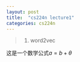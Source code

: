 ```yaml
---
layout: post
title:  "cs224n lecture1"
categories: cs224n
---
```


> 1. word2vec

这是一个数学公式$a=b+\theta$
